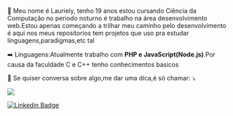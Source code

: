 <!-- <img src="https://raw.githubusercontent.com/MicaelliMedeiros/micaellimedeiros/master/image/computer-illustration.png" min-width="400px" max-width="400px" width="400px" align="right" alt="Computador"> -->


<!-- ![Alt Text](https://media.giphy.com/media/YPJ5gi3MZzSjhtQTIk/giphy.gif) -->

<p align="left"> 
 👤 Meu nome é Lauriely, tenho 19 anos estou cursando Ciência da Computação no periodo noturno é trabalho na área desenvolvimento web.Estou apenas começando a trilhar meu caminho pelo desenvolvimento é aqui nos meus repositorios tem projetos que uso pra estudar linguagens,paradigmas,etc tal<br>
</p>
<p align="left">
 ➡️   Linguagens:Atualmente trabalho com <strong> PHP e JavaScript(Node.js)</strong>.Por causa da faculdade C e C++ tenho conhecimentos basicos
</p>

<!-- <p align="left">
  💼 Ferramentas: <strong>Git,Linux</strong>
</p>
 <p align="left">
  💼 Framework:Faço uso do <strong>Laravel</strong> em varios projetos
</p>  -->


<p align="left">
  💌 Se quiser conversa sobre algo,me dar uma dica,é só chamar: ⤵️
</p>

<p align="left">
  <a href="mailto:laurielylourenco@gmail.com" alt="Gmail"><img src="https://img.shields.io/badge/-Gmail-FF0000?style=flat-square&labelColor=FF0000&logo=gmail&logoColor=white&link=laurielylourenco@gmail.com" /></a>

  
 [![Linkedin Badge](https://img.shields.io/badge/-LinkedIn-blue?style=flat-square&logo=Linkedin&logoColor=white&link=https://www.linkedin.com/in/lauriely-louren%C3%A7o-79b472182/)](https://www.linkedin.com/in/lauriely-louren%C3%A7o-79b472182/) 

</p>
